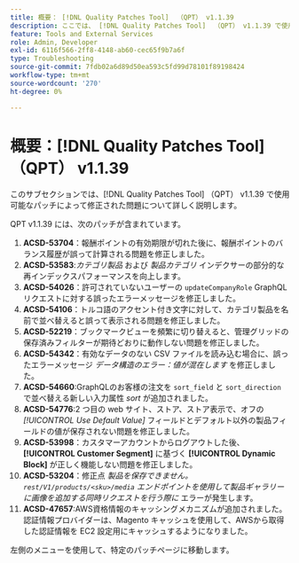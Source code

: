 ```yaml
---
title: 概要： [!DNL Quality Patches Tool]  （QPT） v1.1.39
description: ここでは、 [!DNL Quality Patches Tool]  （QPT） v1.1.39 で使用可能なパッチによって修正された問題について詳しく説明します。
feature: Tools and External Services
role: Admin, Developer
exl-id: 6116f566-2ff8-4148-ab60-cec65f9b7a6f
type: Troubleshooting
source-git-commit: 7fdb02a6d89d50ea593c5fd99d78101f89198424
workflow-type: tm+mt
source-wordcount: '270'
ht-degree: 0%

---
```


# 概要：[!DNL Quality Patches Tool] （QPT） v1.1.39

このサブセクションでは、[!DNL Quality Patches Tool] （QPT） v1.1.39 で使用可能なパッチによって修正された問題について詳しく説明します。

QPT v1.1.39 には、次のパッチが含まれています。

1. **ACSD-53704**：報酬ポイントの有効期限が切れた後に、報酬ポイントのバランス履歴が誤って計算される問題を修正しました。
1. **ACSD-53583**:*カテゴリ製品* および *製品カテゴリ* インデクサーの部分的な再インデックスパフォーマンスを向上します。
1. **ACSD-54026**：許可されていないユーザーの `updateCompanyRole` GraphQL リクエストに対する誤ったエラーメッセージを修正しました。
1. **ACSD-54106**：トルコ語のアクセント付き文字に対して、カテゴリ製品を名前で並べ替えると誤って表示される問題を修正しました。
1. **ACSD-52219**：ブックマークビューを頻繁に切り替えると、管理グリッドの保存済みフィルターが期待どおりに動作しない問題を修正しました。
1. **ACSD-54342**：有効なデータのない CSV ファイルを読み込む場合に、誤ったエラーメッセージ *データ構造のエラー：値が混在します* を修正しました。
1. **ACSD-54660**:GraphQLのお客様の注文を `sort_field` と `sort_direction` で並べ替える新しい入力属性 *sort* が追加されました。
1. **ACSD-54776**:2 つ目の web サイト、ストア、ストア表示で、オフの *[!UICONTROL Use Default Value]* フィールドとデフォルト以外の製品フィールドの値が保存されない問題を修正しました。
1. **ACSD-53998**：カスタマーアカウントからログアウトした後、**[!UICONTROL Customer Segment]** に基づく **[!UICONTROL Dynamic Block]** が正しく機能しない問題を修正しました。
1. **ACSD-53204**：修正点 *製品を保存できません。`rest/V1/products/<sku>/media` エンドポイントを使用して製品ギャラリーに画像を追加する同時リクエストを行う際に* エラーが発生します。
1. **ACSD-47657**:AWS資格情報のキャッシングメカニズムが追加されました。 認証情報プロバイダーは、Magento キャッシュを使用して、AWSから取得した認証情報を EC2 設定用にキャッシュするようになりました。

左側のメニューを使用して、特定のパッチページに移動します。
